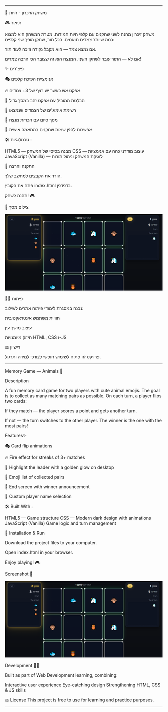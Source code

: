 ------------------------------------------------------------------------
🐾 משחק הזיכרון - חיות

🎮 תיאור

משחק זיכרון מהנה לשני שחקנים עם קלפי חיות חמודות. מטרת המשחק היא למצוא כמה שיותר צמדים תואמים.
בכל תור, שחקן הופך שני קלפים:

אם נמצא צמד — הוא מקבל נקודה וזוכה לעוד תור.

אם לא — התור עובר לשחקן השני.
המנצח הוא זה שצובר הכי הרבה צמדים!


✨ פיצ'רים

🎭 אנימציית הפיכת קלפים

🔥 אפקט אש כאשר יש רצף של 3+ צמדים

👑 הבלטת המוביל עם אפקט זהב במסך גדול

🐶 רשימת אימוג'ים של הצמדים שנמצאו

🎉 מסך סיום עם הכרזת מנצח

📝 אפשרות להזין שמות שחקנים בהתאמה אישית

🛠️ טכנולוגיות :

HTML5 — מבנה בסיסי של המשחק
CSS — עיצוב מודרני כהה עם אנימציות
JavaScript (Vanilla) — לוגיקת המשחק וניהול תורות

🚀 התקנה והרצה

הורד את הקבצים למחשב שלך.

פתח את הקובץ index.html בדפדפן.

תהנה לשחק! 🎮

📸 צילום מסך 

<p align="center">
  <img src="./screenshot.png" alt="צילום מסך של המשחק" width="600"/>
</p>

👨‍💻 פיתוח

נבנה במסגרת לימודי פיתוח אתרים לשילוב:

חוויית משתמש אינטראקטיבית

עיצוב מושך עין

חיזוק מיומנויות HTML, CSS ו-JS

⚖️ רישיון

פרויקט זה פתוח לשימוש חופשי לצורכי למידה ותרגול.

------------------------------------------------------------------------

Memory Game — Animals 🐾

Description

A fun memory card game for two players with cute animal emojis. The goal is to collect as many matching pairs as possible.
On each turn, a player flips two cards:

If they match — the player scores a point and gets another turn.

If not — the turn switches to the other player.
The winner is the one with the most pairs!

Features✨

🎭 Card flip animations 

🔥 Fire effect for streaks of 3+ matches 

👑 Highlight the leader with a golden glow on desktop 

🐶 Emoji list of collected pairs

🎉 End screen with winner announcement

📝 Custom player name selection

🛠️ Built With :

HTML5 — Game structure
CSS — Modern dark design with animations
JavaScript (Vanilla) Game logic and turn management

🚀 Installation & Run

Download the project files to your computer.

Open index.html in your browser.

Enjoy playing! 🎮

Screenshot 📸

<p align="center">
  <img src="./screenshot.png" alt="Screenshot of the game" width="600"/>
</p>

Development 👨‍💻

Built as part of Web Development learning, combining:

Interactive user experience
Eye-catching design
Strengthening HTML, CSS & JS skills

⚖️ License
This project is free to use for learning and practice purposes.

------------------------------------------------------------------------
